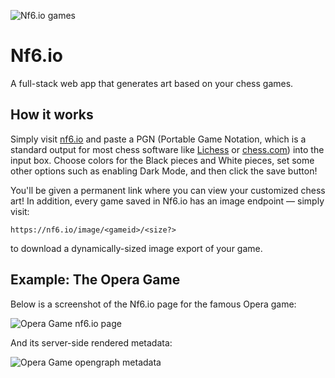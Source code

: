 ![Nf6.io games](https://joshuafayer.com/wp-content/uploads/2022/04/nf6-sc.png)
# Nf6.io

A full-stack web app that generates art based on your chess games.

## How it works

Simply visit [nf6.io](https://nf6.io/) and paste a PGN (Portable Game Notation, which is a standard output for most chess software like [Lichess](https://lichess.org/) or [chess.com](https://chess.com/)) into the input box. Choose colors for the Black pieces and White pieces, set some other options such as enabling Dark Mode, and then click the save button!

You'll be given a permanent link where you can view your customized chess art! In addition, every game saved in Nf6.io has an image endpoint &mdash; simply visit:

`https://nf6.io/image/<gameid>/<size?>`

to download a dynamically-sized image export of your game.

## Example: The Opera Game

Below is a screenshot of the Nf6.io page for the famous Opera game:

![Opera Game nf6.io page](https://joshuafayer.com/wp-content/uploads/2022/04/nf6snip.png)

And its server-side rendered metadata:

![Opera Game opengraph metadata](https://joshuafayer.com/wp-content/uploads/2022/04/nf6preview.png)